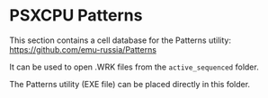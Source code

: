 # PSXCPU Patterns

This section contains a cell database for the Patterns utility: https://github.com/emu-russia/Patterns

It can be used to open .WRK files from the `active_sequenced` folder.

The Patterns utility (EXE file) can be placed directly in this folder.
